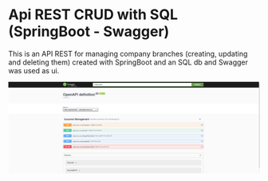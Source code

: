 # Api REST CRUD with SQL (SpringBoot - Swagger)

This is an API REST for managing company branches (creating, updating and deleting them) created with SpringBoot and an SQL db and Swagger was used as ui.

![Swagger](src/main/resources/images/Swagger_ui.png)
